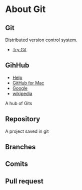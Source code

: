 # About Git

## Git

Distributed version control system.

* [Try Git](http://try.github.io/levels/1/challenges/1)

## GihHub

* [Help](https://help.github.com/)
* [GitHub for Mac](http://mac.github.com/)
* [Google](http://google.com/) 
* [wikipedia](https://wikipedia.com/)

A hub of Gits

## Repository

A project saved in git

## Branches

## Comits

## Pull request

